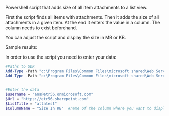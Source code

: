 Powershell script that adds size of all item attachments to a list view.

First the script finds all items with attachments. Then it adds the size of all attachments in a given item. At the end it enters the value in a column. The column needs to exist beforehand.

 

You can adjust the script and display the size in MB or KB.

 

Sample results:

 



In order to use the script you need to enter your data:

```PowerShell
#Paths to SDK 
Add-Type -Path "c:\Program Files\Common Files\microsoft shared\Web Server Extensions\16\ISAPI\Microsoft.SharePoint.Client.dll" 
Add-Type -Path "c:\Program Files\Common Files\microsoft shared\Web Server Extensions\16\ISAPI\Microsoft.SharePoint.Client.Runtime.dll"   
 
  
#Enter the data 
$username = "ana@etr56.onmicrosoft.com" 
$Url = "https://etr56.sharepoint.com" 
$ListTitle = "attatest" 
$ColumnName = "Size In KB"  #name of the column where you want to display size. 
 
``` 
 

 

 

 

 
